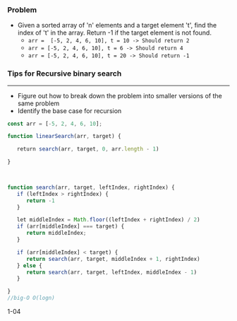 ### Problem
- Given a sorted array of 'n' elements and a target element 't', find the index of 't' in the array. Return -1 if the target element is not found.
   - `arr =  [-5, 2, 4, 6, 10], t = 10 -> Should return 2`
   - `arr = [-5, 2, 4, 6, 10], t = 6 -> Should return 4`
   - `arr = [-5, 2, 4, 6, 10], t = 20 -> Should return -1`

### Tips for Recursive binary search
_______________
- Figure out how to break down the problem into smaller versions of the same problem
- Identify the base case for recursion

```js
const arr = [-5, 2, 4, 6, 10];

function linearSearch(arr, target) {

   return search(arr, target, 0, arr.length - 1)

}

  

function search(arr, target, leftIndex, rightIndex) {
   if (leftIndex > rightIndex) {
      return -1
   }

   let middleIndex = Math.floor((leftIndex + rightIndex) / 2)
   if (arr[middleIndex] === target) {
      return middleIndex;
   }

   if (arr[middleIndex] < target) {
      return search(arr, target, middleIndex + 1, rightIndex)
   } else {
      return search(arr, target, leftIndex, middleIndex - 1)
   }

}
//big-O O(logn)
```


1-04